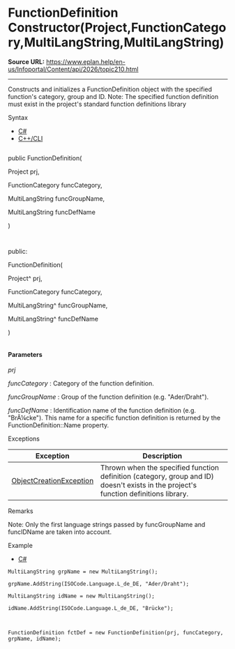 # FunctionDefinition Constructor(Project,FunctionCategory,MultiLangString,MultiLangString)

**Source URL:** https://www.eplan.help/en-us/Infoportal/Content/api/2026/topic210.html

---

Constructs and initializes a FunctionDefinition object with the specified function's category, group and ID. Note: The specified function definition must exist in the project's standard function definitions library

Syntax

- [C#](#i-syntax-CS)
- [C++/CLI](#i-syntax-CPP2005)

```
```
public FunctionDefinition( 

   Project prj,

   FunctionCategory funcCategory,

   MultiLangString funcGroupName,

   MultiLangString funcDefName

)
```
```

```
```
public:

FunctionDefinition( 

   Project^ prj,

   FunctionCategory funcCategory,

   MultiLangString^ funcGroupName,

   MultiLangString^ funcDefName

)
```
```

#### Parameters

*prj*


*funcCategory*
:   Category of the function definition.

*funcGroupName*
:   Group of the function definition (e.g. "Ader/Draht").

*funcDefName*
:   Identification name of the function definition (e.g. "BrÃ¼cke"). This name for a specific function definition is returned by the FunctionDefinition::Name property.

Exceptions

| Exception | Description |
| --- | --- |
| [ObjectCreationException](Eplan.EplApi.DataModelu~Eplan.EplApi.DataModel.ObjectCreationException.html) | Thrown when the specified function definition (category, group and ID) doesn't exists in the project's function definitions library. |

Remarks

Note: Only the first language strings passed by funcGroupName and funcIDName are taken into account.

Example

- [C#](#i-tab-content-ab7a805f-e06d-42f2-b6fb-a84d3e1d41e2)

```
MultiLangString grpName = new MultiLangString();

grpName.AddString(ISOCode.Language.L_de_DE, "Ader/Draht");

MultiLangString idName = new MultiLangString();

idName.AddString(ISOCode.Language.L_de_DE, "Brücke");



FunctionDefinition fctDef = new FunctionDefinition(prj, funcCategory, grpName, idName);
```
